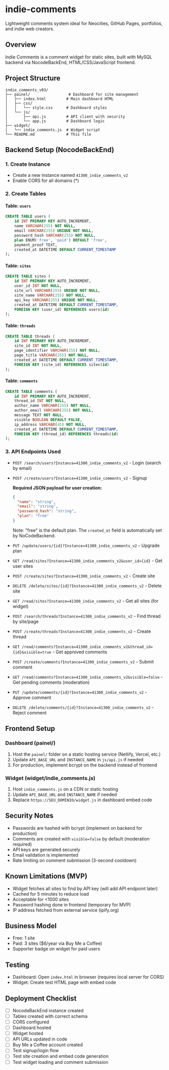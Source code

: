 # indie-comments

Lightweight comments system ideal for Neocities, GitHub Pages, portfolios, and indie web creators.

## Overview
Indie Comments is a comment widget for static sites, built with MySQL backend via NocodeBackEnd, HTML/CSS/JavaScript frontend.

## Project Structure
```
indie_comments_v03/
├── painel/                 # Dashboard for site management
│   ├── index.html         # Main dashboard HTML
│   ├── css/
│   │   └── style.css      # Dashboard styles
│   └── js/
│       ├── api.js         # API client with security
│       └── app.js         # Dashboard logic
├── widget/
│   └── indie_comments.js  # Widget script
└── README.md              # This file
```

## Backend Setup (NocodeBackEnd)

### 1. Create Instance
- Create a new instance named `41300_indie_comments_v2`
- Enable CORS for all domains (*)

### 2. Create Tables

#### Table: `users`
```sql
CREATE TABLE users (
    id INT PRIMARY KEY AUTO_INCREMENT,
    name VARCHAR(255) NOT NULL,
    email VARCHAR(255) UNIQUE NOT NULL,
    password_hash VARCHAR(255) NOT NULL,
    plan ENUM('free', 'paid') DEFAULT 'free',
    payment_proof TEXT,
    created_at DATETIME DEFAULT CURRENT_TIMESTAMP
);
```

#### Table: `sites`
```sql
CREATE TABLE sites (
    id INT PRIMARY KEY AUTO_INCREMENT,
    user_id INT NOT NULL,
    site_url VARCHAR(255) UNIQUE NOT NULL,
    site_name VARCHAR(255) NOT NULL,
    api_key VARCHAR(255) UNIQUE NOT NULL,
    created_at DATETIME DEFAULT CURRENT_TIMESTAMP,
    FOREIGN KEY (user_id) REFERENCES users(id)
);
```

#### Table: `threads`
```sql
CREATE TABLE threads (
    id INT PRIMARY KEY AUTO_INCREMENT,
    site_id INT NOT NULL,
    page_identifier VARCHAR(255) NOT NULL,
    page_title VARCHAR(255) NOT NULL,
    created_at DATETIME DEFAULT CURRENT_TIMESTAMP,
    FOREIGN KEY (site_id) REFERENCES sites(id)
);
```

#### Table: `comments`
```sql
CREATE TABLE comments (
    id INT PRIMARY KEY AUTO_INCREMENT,
    thread_id INT NOT NULL,
    author_name VARCHAR(255) NOT NULL,
    author_email VARCHAR(255) NOT NULL,
    message TEXT NOT NULL,
    visible BOOLEAN DEFAULT FALSE,
    ip_address VARCHAR(45) NOT NULL,
    created_at DATETIME DEFAULT CURRENT_TIMESTAMP,
    FOREIGN KEY (thread_id) REFERENCES threads(id)
);
```

### 3. API Endpoints Used
- `POST /search/users?Instance=41300_indie_comments_v2` - Login (search by email)
- `POST /create/users?Instance=41300_indie_comments_v2` - Signup

  **Required JSON payload for user creation:**
  ```json
  {
    "name": "string",
    "email": "string",
    "password_hash": "string",
    "plan": "free"
  }
  ```
  Note: "free" is the default plan. The `created_at` field is automatically set by NoCodeBackend.

- `PUT /update/users/{id}?Instance=41300_indie_comments_v2` - Upgrade plan
- `GET /read/sites?Instance=41300_indie_comments_v2&user_id={id}` - Get user sites
- `POST /create/sites?Instance=41300_indie_comments_v2` - Create site
- `DELETE /delete/sites/{id}?Instance=41300_indie_comments_v2` - Delete site
- `GET /read/sites?Instance=41300_indie_comments_v2` - Get all sites (for widget)
- `POST /search/threads?Instance=41300_indie_comments_v2` - Find thread by site/page
- `POST /create/threads?Instance=41300_indie_comments_v2` - Create thread
- `GET /read/comments?Instance=41300_indie_comments_v2&thread_id={id}&visible=true` - Get approved comments
- `POST /create/comments?Instance=41300_indie_comments_v2` - Submit comment
- `GET /read/comments?Instance=41300_indie_comments_v2&visible=false` - Get pending comments (moderation)
- `PUT /update/comments/{id}?Instance=41300_indie_comments_v2` - Approve comment
- `DELETE /delete/comments/{id}?Instance=41300_indie_comments_v2` - Reject comment

## Frontend Setup

### Dashboard (painel/)
1. Host the `painel/` folder on a static hosting service (Netlify, Vercel, etc.)
2. Update `API_BASE_URL` and `INSTANCE_NAME` in `js/api.js` if needed
3. For production, implement bcrypt on the backend instead of frontend

### Widget (widget/indie_comments.js)
1. Host `indie_comments.js` on a CDN or static hosting
2. Update `API_BASE_URL` and `INSTANCE_NAME` if needed
3. Replace `https://SEU_DOMINIO/widget.js` in dashboard embed code

## Security Notes
- Passwords are hashed with bcrypt (implement on backend for production)
- Comments are created with `visible=false` by default (moderation required)
- API keys are generated securely
- Email validation is implemented
- Rate limiting on comment submission (3-second cooldown)

## Known Limitations (MVP)
- Widget fetches all sites to find by API key (will add API endpoint later)
- Cached for 5 minutes to reduce load
- Acceptable for <1000 sites
- Password hashing done in frontend (temporary for MVP)
- IP address fetched from external service (ipify.org)

## Business Model
- Free: 1 site
- Paid: 3 sites ($6/year via Buy Me a Coffee)
- Supporter badge on widget for paid users

## Testing
- Dashboard: Open `index.html` in browser (requires local server for CORS)
- Widget: Create test HTML page with embed code

## Deployment Checklist
- [ ] NocodeBackEnd instance created
- [ ] Tables created with correct schema
- [ ] CORS configured
- [ ] Dashboard hosted
- [ ] Widget hosted
- [ ] API URLs updated in code
- [ ] Buy Me a Coffee account created
- [ ] Test signup/login flow
- [ ] Test site creation and embed code generation
- [ ] Test widget loading and comment submission

